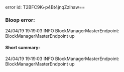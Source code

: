 error id: T2BFC9K+p4Bt4jnqZzlhaw==
### Bloop error:

24/04/19 19:19:03 INFO BlockManagerMasterEndpoint: BlockManagerMasterEndpoint up
#### Short summary: 

24/04/19 19:19:03 INFO BlockManagerMasterEndpoint: BlockManagerMasterEndpoint up